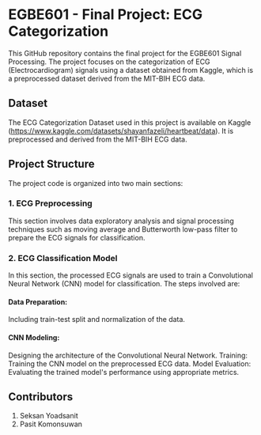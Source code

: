 # EGBE601 - Final Project: ECG Categorization
This GitHub repository contains the final project for the EGBE601 Signal Processing. The project focuses on the categorization of ECG (Electrocardiogram) signals using a dataset obtained from Kaggle, which is a preprocessed dataset derived from the MIT-BIH ECG data.

## Dataset
The ECG Categorization Dataset used in this project is available on Kaggle (https://www.kaggle.com/datasets/shayanfazeli/heartbeat/data). It is preprocessed and derived from the MIT-BIH ECG data.

## Project Structure
The project code is organized into two main sections:

### 1. ECG Preprocessing
This section involves data exploratory analysis and signal processing techniques such as moving average and Butterworth low-pass filter to prepare the ECG signals for classification.

### 2. ECG Classification Model
In this section, the processed ECG signals are used to train a Convolutional Neural Network (CNN) model for classification. The steps involved are:

#### Data Preparation: 
Including train-test split and normalization of the data.

#### CNN Modeling: 
Designing the architecture of the Convolutional Neural Network.
Training: Training the CNN model on the preprocessed ECG data.
Model Evaluation: Evaluating the trained model's performance using appropriate metrics.

## Contributors
1. Seksan Yoadsanit
2. Pasit Komonsuwan
